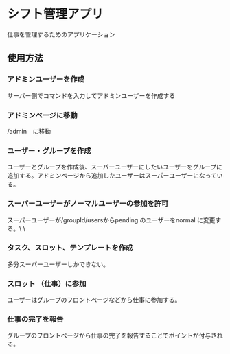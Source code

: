 # シフト管理アプリ
仕事を管理するためのアプリケーション

## 使用方法
### アドミンユーザーを作成
サーバー側でコマンドを入力してアドミンユーザーを作成する
### アドミンページに移動
/admin　に移動
### ユーザー・グループを作成
ユーザーとグループを作成後、スーパーユーザーにしたいユーザーをグループに追加する。アドミンページから追加したユーザーはスーパーユーザーになっている。
### スーパーユーザーがノーマルユーザーの参加を許可
スーパーユーザーが/groupId/usersからpending のユーザーをnormal に変更する。\\
\\ 
### タスク、スロット、テンプレートを作成
多分スーパーユーザーしかできない。
### スロット （仕事）に参加
ユーザーはグループのフロントページなどから仕事に参加する。
### 仕事の完了を報告
グループのフロントページから仕事の完了を報告することでポイントが付与される。

